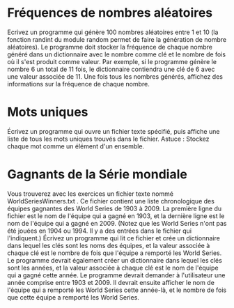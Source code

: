 # Fréquences de nombres aléatoires
Ecrivez un programme qui génère 100 nombres aléatoires entre 1 et 10 (la fonction randint du module random permet de faire la génération de nombre aléatoires). Le programme doit stocker la fréquence de chaque nombre généré dans un dictionnaire avec le nombre comme clé et le nombre de fois où il s'est produit comme valeur. Par exemple, si le programme génère le nombre 6 un total de 11 fois, le dictionnaire contiendra une clé de 6 avec une valeur associée de 11. Une fois tous les nombres générés, affichez des informations sur la fréquence de chaque nombre.

# Mots uniques
Écrivez un programme qui ouvre un fichier texte spécifié, puis affiche une liste de tous les mots uniques trouvés dans le fichier.
Astuce : Stockez chaque mot comme un élément d'un ensemble.

# Gagnants de la Série mondiale
Vous trouverez avec les exercices un fichier texte nommé WorldSeriesWinners.txt . Ce fichier contient une liste chronologique des équipes gagnantes des World Series de 1903 à 2009. La première ligne du fichier est le nom de l'équipe qui a gagné en 1903, et la dernière ligne est le nom de l'équipe qui a gagné en 2009. (Notez que les World Series n'ont pas été jouées en 1904 ou 1994. Il y a des entrées dans le fichier qui l'indiquent.)
Écrivez un programme qui lit ce fichier et crée un dictionnaire dans lequel les clés sont les noms des équipes, et la valeur associée à chaque clé est le nombre de fois que l'équipe a remporté les World Series. Le programme devrait également créer un dictionnaire dans lequel les clés sont les années, et la valeur associée à chaque clé est le nom de l'équipe qui a gagné cette année.
Le programme devrait demander à l'utilisateur une année comprise entre 1903 et 2009. Il devrait ensuite afficher le nom de l'équipe qui a remporté les World Series cette année-là, et le nombre de fois que cette équipe a remporté les World Series.